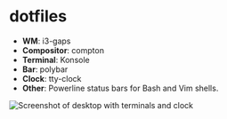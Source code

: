 # dotfiles

- **WM**: i3-gaps
- **Compositor**: compton
- **Terminal**: Konsole
- **Bar**: polybar
- **Clock**: tty-clock
- **Other**: Powerline status bars for Bash and Vim shells.

![Screenshot of desktop with terminals and
clock](./screenshots/screenshot1.png?raw=true "Screenshot of desktop")

